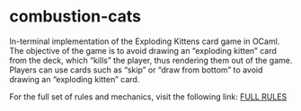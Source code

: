 # combustion-cats

In-terminal implementation of the Exploding Kittens card game in OCaml. The objective of the game is to avoid drawing an “exploding kitten” card from the deck, which “kills” the player, thus rendering them out of the game. Players can use cards such as “skip” or “draw from bottom” to avoid drawing an “exploding kitten” card.

For the full set of rules and mechanics, visit the following link: [FULL RULES](https://www.fgbradleys.com/rules/rules2/ExplodingKittens-rules.pdf) 
